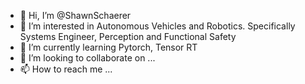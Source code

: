 - 👋 Hi, I’m @ShawnSchaerer
- 👀 I’m interested in Autonomous Vehicles and Robotics.  Specifically Systems Engineer, Perception and Functional Safety 
- 🌱 I’m currently learning Pytorch, Tensor RT
- 💞️ I’m looking to collaborate on ...
- 📫 How to reach me ...

<!---
ShawnSchaerer/ShawnSchaerer is a ✨ special ✨ repository because its `README.md` (this file) appears on your GitHub profile.
You can click the Preview link to take a look at your changes.
--->
